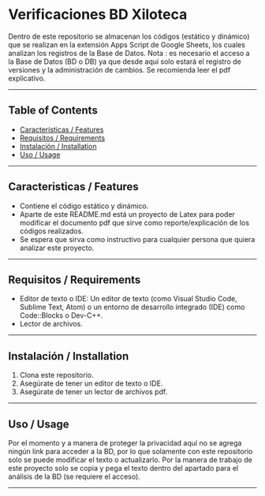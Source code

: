 # Verificaciones BD Xiloteca

Dentro de este repositorio se almacenan los códigos (estático y dinámico) que se realizan en la extensión Apps Script de Google Sheets, los cuales analizan los registros de la Base de Datos.
Nota : es necesario el acceso a la Base de Datos (BD o DB) ya que desde aquí solo estará el registro de versiones y la administración de cambios. Se recomienda leer el pdf explicativo.

---

## Table of Contents

- [Características / Features](#caracteristicas--features)
- [Requisitos / Requirements](#requisitos--requirements)
- [Instalación / Installation](#instalación--installation)
- [Uso / Usage](#uso--usage)

---

## Caracteristicas / Features

- Contiene el código estático y dinámico.
- Aparte de este README.md está un proyecto de Latex para poder modificar el documento pdf que sirve como reporte/explicación de los códigos realizados.
- Se espera que sirva como instructivo para cualquier persona que quiera analizar este proyecto.


---

## Requisitos / Requirements

- Editor de texto o IDE: Un editor de texto (como Visual Studio Code, Sublime Text, Atom) o un entorno de desarrollo integrado (IDE) como Code::Blocks o Dev-C++.
- Lector de archivos.

---

## Instalación / Installation
1. Clona este repositorio.
2. Asegúrate de tener un editor de texto o IDE.
3. Asegúrate de tener un lector de archivos pdf.

---

## Uso / Usage
Por el momento y a manera de proteger la privacidad aquí no se agrega ningún link para acceder a la BD, por lo que solamente con este repositorio solo se puede modificar el texto o actualizarlo.
Por la manera de trabajo de este proyecto solo se copia y pega el texto dentro del apartado para el análisis de la BD (se requiere el acceso).


---

<!--## Licencia / License - Este proyecto está licenciado bajo la Licencia MIT. Consulte el archivo [LICENCIA](LICENCIA) para obtener más información. -->

